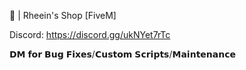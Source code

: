 🛒 | Rheein's Shop [FiveM]

Discord: https://discord.gg/ukNYet7rTc

𝗗𝗠 𝗳𝗼𝗿 𝗕𝘂𝗴 𝗙𝗶𝘅𝗲𝘀/𝗖𝘂𝘀𝘁𝗼𝗺 𝗦𝗰𝗿𝗶𝗽𝘁𝘀/𝗠𝗮𝗶𝗻𝘁𝗲𝗻𝗮𝗻𝗰𝗲